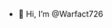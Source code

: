 - 👋 Hi, I’m @Warfact726


<!---
Warfact726/Warfact726 is a ✨ special ✨ repository because its `README.md` (this file) appears on your GitHub profile.
You can click the Preview link to take a look at your changes.
--->
